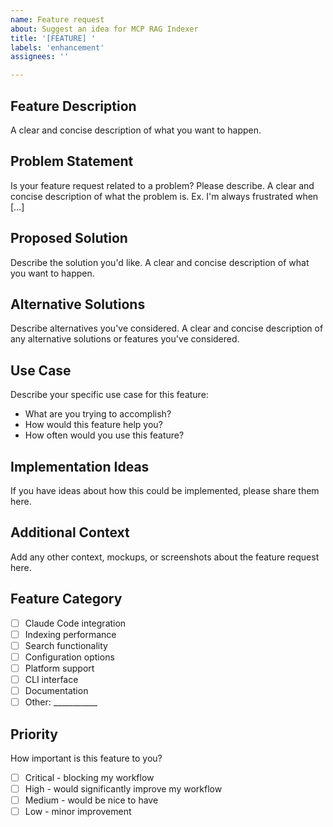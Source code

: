 ```yaml
---
name: Feature request
about: Suggest an idea for MCP RAG Indexer
title: '[FEATURE] '
labels: 'enhancement'
assignees: ''

---
```


## Feature Description
A clear and concise description of what you want to happen.

## Problem Statement
Is your feature request related to a problem? Please describe.
A clear and concise description of what the problem is. Ex. I'm always frustrated when [...]

## Proposed Solution
Describe the solution you'd like.
A clear and concise description of what you want to happen.

## Alternative Solutions
Describe alternatives you've considered.
A clear and concise description of any alternative solutions or features you've considered.

## Use Case
Describe your specific use case for this feature:
- What are you trying to accomplish?
- How would this feature help you?
- How often would you use this feature?

## Implementation Ideas
If you have ideas about how this could be implemented, please share them here.

## Additional Context
Add any other context, mockups, or screenshots about the feature request here.

## Feature Category
- [ ] Claude Code integration
- [ ] Indexing performance
- [ ] Search functionality  
- [ ] Configuration options
- [ ] Platform support
- [ ] CLI interface
- [ ] Documentation
- [ ] Other: ___________

## Priority
How important is this feature to you?
- [ ] Critical - blocking my workflow
- [ ] High - would significantly improve my workflow
- [ ] Medium - would be nice to have
- [ ] Low - minor improvement